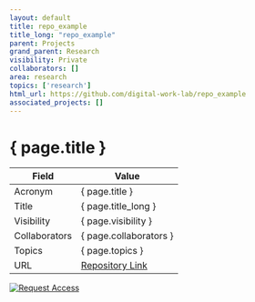 ```yaml
---
layout: default
title: repo_example
title_long: "repo_example"
parent: Projects
grand_parent: Research
visibility: Private
collaborators: []
area: research
topics: ['research']
html_url: https://github.com/digital-work-lab/repo_example
associated_projects: []
---
```


# { page.title }

Field               | Value
------------------- | ----------------------------------
Acronym             | { page.title }
Title               | { page.title_long }
Visibility          | { page.visibility }
Collaborators       | { page.collaborators }
Topics              | { page.topics }
URL                 | [Repository Link](https://github.com/digital-work-lab/repo_example)

[![Request Access](https://img.shields.io/badge/Request-Access-blue?style=for-the-badge)](https://github.com/digital-work-lab/repo_example/issues/new?assignees=geritwagner&labels=access+request&template=request-repo-access.md&title=%5BAccess+Request%5D+Request+for+access+to+repository)

